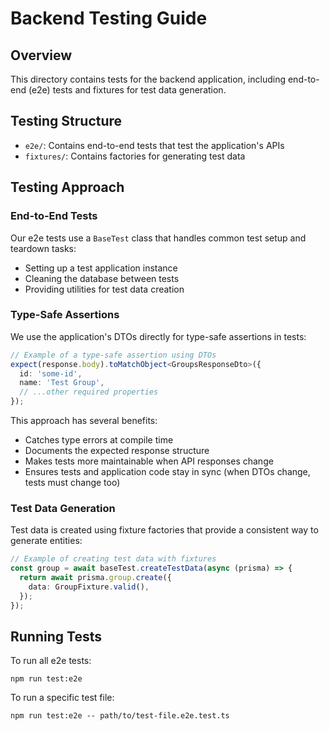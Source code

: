 # Backend Testing Guide

## Overview

This directory contains tests for the backend application, including end-to-end (e2e) tests and fixtures for test data generation.

## Testing Structure

- `e2e/`: Contains end-to-end tests that test the application's APIs
- `fixtures/`: Contains factories for generating test data

## Testing Approach

### End-to-End Tests

Our e2e tests use a `BaseTest` class that handles common test setup and teardown tasks:

- Setting up a test application instance
- Cleaning the database between tests
- Providing utilities for test data creation

### Type-Safe Assertions

We use the application's DTOs directly for type-safe assertions in tests:

```typescript
// Example of a type-safe assertion using DTOs
expect(response.body).toMatchObject<GroupsResponseDto>({
  id: 'some-id',
  name: 'Test Group',
  // ...other required properties
});
```

This approach has several benefits:
- Catches type errors at compile time
- Documents the expected response structure
- Makes tests more maintainable when API responses change
- Ensures tests and application code stay in sync (when DTOs change, tests must change too)

### Test Data Generation

Test data is created using fixture factories that provide a consistent way to generate entities:

```typescript
// Example of creating test data with fixtures
const group = await baseTest.createTestData(async (prisma) => {
  return await prisma.group.create({
    data: GroupFixture.valid(),
  });
});
```

## Running Tests

To run all e2e tests:
```
npm run test:e2e
```

To run a specific test file:
```
npm run test:e2e -- path/to/test-file.e2e.test.ts
``` 